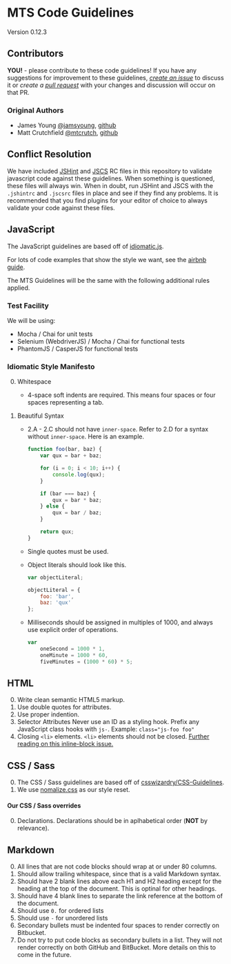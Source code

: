# MTS Code Guidelines
Version 0.12.3


## Contributors
**YOU!** - please contribute to these code guidelines! If you have any
suggestions for improvement to these guidelines, *[create an issue][issue]* to
discuss it or *create a [pull request][pr]* with your changes and discussion
will occur on that PR.


### Original Authors
- James Young [@jamsyoung](http://twitter.com/jamsyoung), [github](https://github.com/jamsyoung)
- Matt Crutchfield [@mtcrutch](https://twitter.com/mtcrutch), [github](https://github.com/mtcrutch)


## Conflict Resolution
We have included [JSHint][jshint] and [JSCS][jscs] RC files in this repository
to validate javascript code against these guidelines.  When something is
questioned, these files will always win.  When in doubt, run JSHint and JSCS
with the `.jshintrc` and `.jscsrc` files in place and see if they find any
problems.  It is recommended that you find plugins for your editor of choice to
always validate your code against these files.


## JavaScript
The JavaScript guidelines are based off of [idiomatic.js][idiomatic].

For lots of code examples that show the style we want, see the
[airbnb guide][airbnb].

The MTS Guidelines will be the same with the following additional rules applied.


### Test Facility
We will be using:

- Mocha / Chai for unit tests
- Selenium (WebdriverJS) / Mocha / Chai for functional tests
- PhantomJS / CasperJS for functional tests


### Idiomatic Style Manifesto
0. Whitespace
    - 4-space soft indents are required.  This means four spaces or four spaces
      representing a tab.

0. Beautiful Syntax
    - 2.A - 2.C should not have `inner-space`.  Refer to 2.D for a syntax
      without `inner-space`.  Here is an example.
      ```javascript
      function foo(bar, baz) {
          var qux = bar + baz;

          for (i = 0; i < 10; i++) {
              console.log(qux);
          }

          if (bar === baz) {
              qux = bar * baz;
          } else {
              qux = bar / baz;
          }

          return qux;
      }
      ```

    - Single quotes must be used.

    - Object literals should look like this.
      ```javascript
      var objectLiteral;

      objectLiteral = {
          foo: 'bar',
          baz: 'qux'
      };
      ```

    - Milliseconds should be assigned in multiples of 1000, and always use
      explicit order of operations.
      ```javascript
      var
          oneSecond = 1000 * 1,
          oneMinute = 1000 * 60,
          fiveMinutes = (1000 * 60) * 5;
      ```


## HTML
0. Write clean semantic HTML5 markup.
0. Use double quotes for attributes.
0. Use proper indention.
0. Selector Attributes
  Never use an ID as a styling hook.
  Prefix any JavaScript class hooks with `js-`. Example: `class="js-foo foo"`
0. Closing `<li>` elements.
  `<li>` elements should not be closed. [Further reading on this inline-block
  issue.][inline]


## CSS / Sass
0. The CSS / Sass guidelines are based off of [csswizardry/CSS-Guidelines][css].
0. We use [nomalize.css][normalize] as our style reset.


#### Our CSS / Sass overrides
0. Declarations.
  Declarations should be in aplhabetical order (**NOT** by relevance).


## Markdown
0. All lines that are not code blocks should wrap at or under 80 columns.
0. Should allow trailing whitespace, since that is a valid Markdown syntax.
0. Should have 2 blank lines above each H1 and H2 heading except for the
   heading at the top of the document.  This is optinal for other headings.
0. Should have 4 blank lines to separate the link reference at the bottom of
   the document.
0. Should use `0.` for ordered lists
0. Should use `-` for unordered lists
0. Secondary bullets must be indented four spaces to render correctly on
  Bitbucket.
0. Do not try to put code blocks as secondary bullets in a list.  They will not
  render correctly on both GitHub and BitBucket. More details on this to come
  in the future.




[airbnb]: https://github.com/airbnb/javascript
[css]: https://github.com/csswizardry/CSS-Guidelines
[idiomatic]: https://github.com/airbnb/javascript
[inline]: http://css-tricks.com/fighting-the-space-between-inline-block-elements/
[issue]: https://github.com/TurnerBroadcasting/MTS-Code-Guidelines/issues/new
[jscs]: https://github.com/mdevils/node-jscs
[jshint]: https://github.com/jshint/jshint/
[normalize]: http://necolas.github.io/normalize.css/
[pr]: https://github.com/TurnerBroadcasting/MTS-Code-Guidelines/compare/
